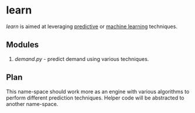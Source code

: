 # learn
*learn* is aimed at leveraging [predictive](https://en.wikipedia.org/wiki/Predictive_analytics)
or [machine learning](https://en.wikipedia.org/wiki/Machine_learning)
techniques.

## Modules
1. *demand.py* - predict demand using various techniques.

## Plan
This name-space should work more as an engine with various algorithms to perform
different prediction techniques. Helper code will be abstracted to another
name-space.
